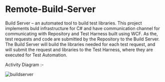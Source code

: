 # Remote-Build-Server

Build Server – an automated tool to build test libraries. This project implements buld infrastructure for C# and have communication channel for communicating with Repository and Test Harness built using WCF. As the, test requests and code are submitted by the Repository to the Build Server. The Build Server will build the libraries needed for each test request, and will submit the request and libraries to the Test Harness, where they are executed for Test Automation.

Activity Diagram :-

![buildserver](https://user-images.githubusercontent.com/16679348/38453723-562e9c24-3a28-11e8-8dbb-2ef70a1bc6ee.PNG)

